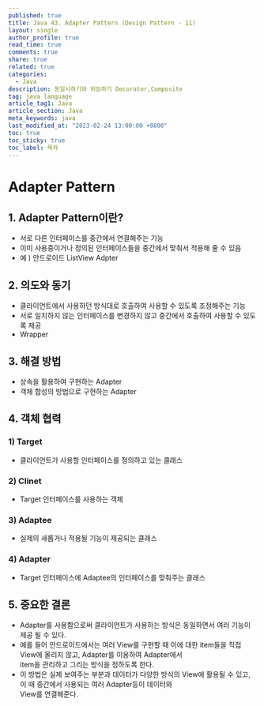 ```yaml
---
published: true
title: Java 43. Adapter Pattern (Design Pattern - 11)
layout: single
author_profile: true
read_time: true
comments: true
share: true
related: true
categories:
  - Java
description: 동일시하기와 위임하기 Decorator,Composite
tag: java language
article_tag1: Java
article_section: Java
meta_keywords: java
last_modified_at: "2023-02-24 13:00:00 +0800"
toc: true
toc_sticky: true
toc_label: 목차
---
```


# Adapter Pattern

## 1. Adapter Pattern이란?

- 서로 다른 인터페이스를 중간에서 연결해주는 기능
- 이미 사용중이거나 정의된 인터페이스들을 중간에서 맞춰서 적용해 줄 수 있음
- 예 ) 안드로이드 ListView Adpter

## 2. 의도와 동기

- 클라이언트에서 사용하던 방식대로 호출하여 사용할 수 있도록 조정해주는 기능
- 서로 일치하지 않는 인터페이스를 변경하지 않고 중간에서 호출하여 사용할 수 있도록 제공
- Wrapper

## 3. 해결 방법

- 상속을 활용하여 구현하는 Adapter
- 객체 합성의 방법으로 구현하는 Adapter

## 4. 객체 협력

### 1) Target

- 클라이언트가 사용할 인터페이스를 정의하고 있는 클래스

### 2) Clinet

- Target 인터페이스를 사용하는 객체

### 3) Adaptee

- 실제의 새롭거나 적용될 기능이 제공되는 클래스

### 4) Adapter

- Target 인터페이스에 Adaptee의 인터페이스를 맞춰주는 클래스

## 5. 중요한 결론

- Adapter를 사용함으로써 클라이언트가 사용하는 방식은 동일하면서 여러 기능이 제공 될 수 있다.
- 예를 들어 안드로이드에서는 여러 View를 구현할 때 이에 대한 item들을 직접 View에 올리지 않고, Adapter를 이용하여 Adapter에서  
  item을 관리하고 그리는 방식을 정하도록 한다.
- 이 방법은 실제 보여주는 부분과 데이터가 다양한 방식의 View에 활용될 수 있고, 이 때 중간에서 사용되는 여러 Adapter등이 데이터와  
  View를 연결해준다.
